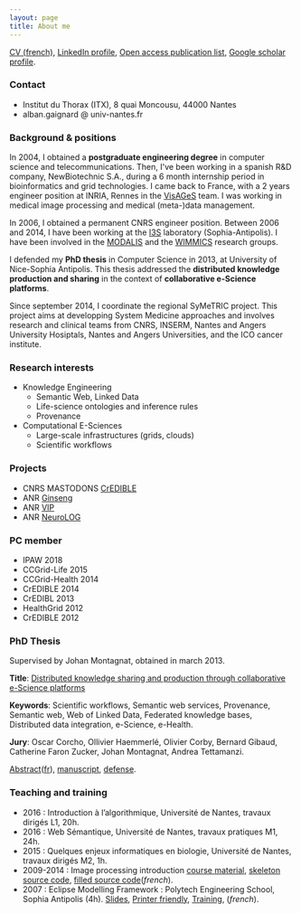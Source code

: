 ```yaml
---
layout: page
title: About me
---
```


[CV (french)](../public/media/AlbanGaignard-cv2014.pdf), [LinkedIn profile](http://fr.linkedin.com/in/albangaignard/), [Open access publication list](http://hal.archives-ouvertes.fr/Public/afficheRequetePubli.php?auteur_exp=A.,%20Gaignard%20;%20Alban,%20Gaignard&CB_auteur=oui&CB_titre=oui&CB_article=oui&CB_Resume_court=oui&CB_typdoc=oui&langue=Anglais&tri_exp=annee_publi&tri_exp2=typdoc&tri_exp3=date_publi&ordre_aff=TA&Fen=Aff&css=../css/VisuRubriqueEncadre.css), [Google scholar profile](http://scholar.google.fr/citations?user=4ruSswgAAAAJ).

### Contact
* Institut du Thorax (ITX), 8 quai Moncousu, 44000 Nantes
* alban.gaignard @ univ-nantes.fr

### Background & positions 
In 2004, I obtained a **postgraduate engineering degree** in computer science and telecommunications. Then, I've been working in a spanish R&D company, NewBiotechnic S.A., during a 6 month internship period in bioinformatics and grid technologies. I came back to France, with a 2 years engineer position at INRIA, Rennes in the [VisAGeS](http://www.irisa.fr/visages) team. I was working in medical image processing and medical (meta-)data management. 

In 2006, I obtained a permanent CNRS engineer position. Between 2006 and 2014, I have been working at the [I3S](http://www.i3s.unice.fr)  laboratory (Sophia-Antipolis). I have been involved in the [MODALIS](http://modalis.i3s.unice.fr) and the [WIMMICS](http://wimmics.inria.fr) research groups. 

I defended my **PhD thesis** in Computer Science in 2013, at University of Nice-Sophia Antipolis. This thesis addressed the **distributed knowledge production and sharing**  in the context of **collaborative e-Science platforms**. 

Since september 2014, I coordinate the regional SyMeTRIC project. This project aims at developping System Medicine approaches and involves research and clinical teams from CNRS, INSERM, Nantes and Angers University Hosiptals, Nantes and Angers Universities, and the ICO cancer institute. 

### Research interests 

* Knowledge Engineering
  * Semantic Web, Linked Data
  * Life-science ontologies and inference rules 
  * Provenance
* Computational E-Sciences
  * Large-scale infrastructures (grids, clouds)
  * Scientific workflows

### Projects
* CNRS MASTODONS [CrEDIBLE](http://credible.i3s.unice.fr)
* ANR [Ginseng](http://www.agence-nationale-recherche.fr/?Projet=ANR-10-TECS-0008)
* ANR [VIP](http://www.creatis.insa-lyon.fr/vip/)
* ANR [NeuroLOG](http://neurolog.i3s.unice.fr)

### PC member
* IPAW 2018
* CCGrid-Life 2015
* CCGrid-Health 2014
* CrEDIBLE 2014
* CrEDIBL 2013
* HealthGrid 2012
* CrEDIBLE 2012

### PhD Thesis
Supervised by Johan Montagnat, obtained in march 2013. 

**Title**: [Distributed knowledge sharing and production through collaborative e-Science platforms](http://tel.archives-ouvertes.fr/tel-00827926)

**Keywords**: Scientific workflows, Semantic web services, Provenance, Semantic web, Web of Linked Data, Federated knowledge bases, Distributed data integration, e-Science, e-Health. 

**Jury**: Oscar Corcho,  Ollivier Haemmerlé, Olivier Corby, Bernard Gibaud, Catherine Faron Zucker, Johan Montagnat, Andrea Tettamanzi. 

[Abstract](https://modalis.i3s.unice.fr/_media/members:gaignard:abstract-thesis-gaignard.pdf)([fr](https://modalis.i3s.unice.fr/_media/members:gaignard:resume-these-gaignard.pdf)), [manuscript](http://tel.archives-ouvertes.fr/docs/00/82/79/26/PDF/thesis-alban.gaignard.pdf), [defense](http://tel.archives-ouvertes.fr/docs/00/82/79/26/ANNEX/phd-defense-alban.gaignard.pdf).


### Teaching and training
* 2016 : Introduction à l’algorithmique, Université de Nantes, travaux dirigés L1, 20h.
* 2016 : Web Sémantique, Université de Nantes, travaux pratiques M1, 24h.
* 2015 : Quelques enjeux informatiques en biologie, Université de Nantes, travaux dirigés M2, 1h.
* 2009-2014 : Image processing introduction [course material](http://sparks.i3s.unice.fr/_media/public:gaignard:imagesio-2014.pdf), [skeleton source code](http://sparks.i3s.unice.fr/_media/public:gaignard:td-imagesio-2014-src.zip), [filled source code](http://sparks.i3s.unice.fr/_media/public:gaignard:correction-td-image-2014.zip)(*french*).
* 2007 : Eclipse Modelling Framework : Polytech Engineering School, Sophia Antipolis (4h).
[Slides](http://modalis.i3s.unice.fr/_media/gaignard:presentationcoursemf.pdf), [Printer friendly](http://modalis.i3s.unice.fr/_media/gaignard/supportcours.pdf), [Training](http://modalis.i3s.unice.fr/_media/gaignard/trainingemf.pdf), (*french*).
